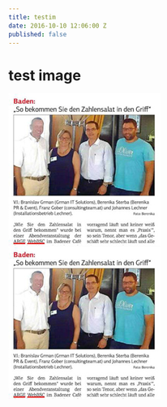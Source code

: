 ```yaml
---
title: testim
date: 2016-10-10 12:06:00 Z
published: false
---
```


# test image
![NOWI_thumbnail.jpg](/_uploads/NOWI_thumbnail.jpg)
![NOWI_thumbnail.jpg](../_uploads/NOWI_thumbnail.jpg)